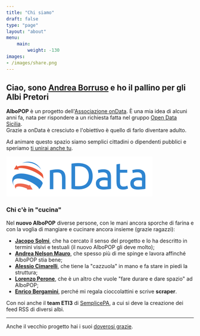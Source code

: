 ```yaml
---
title: "Chi siamo"
draft: false
type: "page"
layout: "about"
menu:
    main:
        weight: -130
images:
- /images/share.png
---
```


## Ciao, sono [Andrea Borruso](https://twitter.com/aborruso) e ho il pallino per gli Albi Pretori

**AlboPOP** è un progetto dell'[Associazione onData](http://ondata.it/). È una mia idea di alcuni anni fa, nata per rispondere a un richiesta fatta nel gruppo [Open Data Sicilia](http://opendatasicilia.it/).<br>
Grazie a onData è cresciuto e l'obiettivo è quello di farlo diventare adulto.

Ad animare questo spazio siamo semplici cittadini o dipendenti pubblici e speriamo [ti unirai anche tu](/partecipa/).

[![Logo di Ondata](/images/ondata.png)](http://ondata.it/)

### Chi c'è in "cucina"

Nel **nuovo AlboPOP** diverse persone, con le mani ancora sporche di farina e con la voglia di mangiare e cucinare ancora insieme (grazie ragazzi):

- [**Jacopo Solmi**](https://jacoposolmi.github.io), che ha cercato il senso del progetto e lo ha descritto in termini visivi e testuali (il nuovo AlboPOP gli deve molto);
- [**Andrea Nelson Mauro**](https://twitter.com/nelsonmau), che spesso più di me spinge e lavora affinché AlboPOP stia bene;
- [**Alessio Cimarelli**](https://twitter.com/jenkin27), che tiene la "cazzuola" in mano e fa stare in piedi la struttura;
- [**Lorenzo Perone**](https://twitter.com/lorenzo_perone), che è un altro che vuole "fare durare e dare spazio" ad AlboPOP;
- [**Enrico Bergamini**](https://twitter.com/BergaminiEnrico), perché mi regala cioccolattini e scrive __scraper__.

Con noi anche il **team ETI3** di [SemplicePA](http://www.semplicepa.it/), a cui si deve la creazione dei feed RSS di diversi albi.

---

Anche il vecchio progetto hai i suoi [doverosi grazie](/ringraziamenti).
